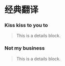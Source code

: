# 经典翻译
 
### Kiss kiss to you to
> This is a details block.

### Not my business
> This is a details block.